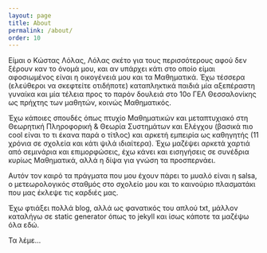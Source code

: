 ```yaml
---
layout: page
title: About
permalink: /about/
order: 10
---
```


Είμαι ο Κώστας Λόλας, Λόλας σκέτο για τους περισσότερους αφού δεν ξέρουν καν το όνομά μου, και αν υπάρχει κάτι στο οποίο είμαι αφοσιωμένος είναι η οικογένειά μου και τα Μαθηματικά. Έχω τέσσερα (ελεύθεροι να σκεφτείτε οτιδήποτε) καταπληκτικά παιδιά μία αξεπέραστη γυναίκα και μία τέλεια προς το παρόν δουλειά στο 10ο ΓΕΛ Θεσσαλονίκης ως πρήχτης των μαθητών, κοινώς Μαθηματικός.

Έχω κάποιες σπουδές όπως πτυχίο Μαθηματικών και μεταπτυχιακό στη Θεωρητική Πληροφορική & Θεωρία Συστημάτων και Ελέγχου (βασικά πιο cool είναι το τι έκανα παρά ο τίτλος) και αρκετή εμπειρία ως καθηγητής (11 χρόνια σε σχολεία και κάτι ψιλά ιδιαίτερα). Έχω μαζέψει αρκετά χαρτιά από σεμινάρια και επιμορφώσεις, έχω κάνει και εισηγήσεις σε συνέδρια κυρίως Μαθηματικά, αλλά η δίψα για γνώση τα προσπερνάει.

Αυτόν τον καιρό τα πράγματα που μου έχουν πάρει το μυαλό είναι η salsa, ο μετεωρολογικός σταθμός στο σχολείο μου και το καινούριο πλασματάκι που μας έκλεψε τις καρδιές μας.

Έχω φτιάξει πολλά blog, αλλά ως φανατικός του απλού txt, μάλλον καταλήγω σε static generator όπως το jekyll και ίσως κάποτε τα μαζέψω όλα εδώ.

Τα λέμε...
